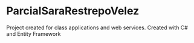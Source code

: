 # ParcialSaraRestrepoVelez
Project created for class applications and web services. Created with C# and Entity Framework
